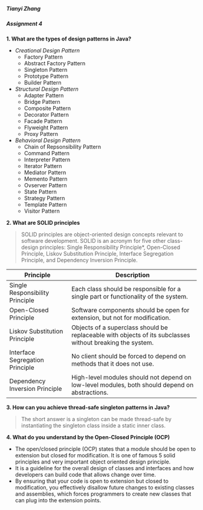##### Tianyi Zhang
##### Assignment 4

**1. What are the types of design patterns in Java?**
- *Creational Design Pattern*
    - Factory Pattern
    - Abstract Factory Pattern
    - Singleton Pattern
    - Prototype Pattern
    - Builder Pattern
- *Structural Design Pattern*
    - Adapter Pattern
    - Bridge Pattern
    - Composite Pattern
    - Decorator Pattern
    - Facade Pattern
    - Flyweight Pattern
    - Proxy Pattern
- *Behavioral Design Pattern*
    - Chain of Repsonsibility Pattern
    - Command Pattern
    - Interpreter Pattern
    - Iterator Pattern
    - Mediator Pattern
    - Memento Pattern
    - Ovserver Pattern
    - State Pattern
    - Strategy Pattern
    - Template Pattern
    - Visitor Pattern


**2. What are SOLID principles**

>SOLID principles are object-oriented design concepts relevant to software development. SOLID is an acronym for five other class-design principles: Single Responsibility Principle*, Open-Closed Principle, Liskov Substitution Principle, Interface Segregation Principle, and Dependency Inversion Principle.

| Principle                       | Description                                                  |
| ------------------------------- | ------------------------------------------------------------ |
| Single Responsibility Principle | Each class should be responsible for a single part or functionality of the system. |
| Open-Closed Principle           | Software components should be open for extension, but not for modification. |
| Liskov Substitution Principle   | Objects of a superclass should be replaceable with objects of its subclasses without breaking the system. |
| Interface Segregation Principle | No client should be forced to depend on methods that it does not use. |
| Dependency Inversion Principle  | High-level modules should not depend on low-level modules, both should depend on abstractions. |


**3. How can you achieve thread-safe singleton patterns in Java?**
>The short answer is a singleton can be made thread-safe by instantiating the singleton class inside a static inner class.

**4. What do you understand by the Open-Closed Principle (OCP)**
- The open/closed principle (OCP) states that a module should be open to extension but closed for modification. It is one of famous 5 solid principles and very important object oriented design principle.
- It is a guideline for the overall design of classes and interfaces and how developers can build code that allows change over time.
- By ensuring that your code is open to extension but closed to modification, you effectively disallow future changes to existing classes and assemblies, which forces programmers to create new classes that can plug into the extension points.